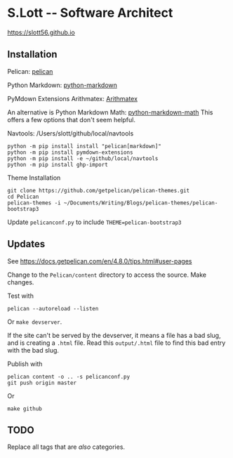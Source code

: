 # S.Lott -- Software Architect

https://slott56.github.io

## Installation

Pelican: [pelican](https://github.com/getpelican/pelican)

Python Markdown: [python-markdown](https://python-markdown.github.io/reference/#extensions)

PyMdown Extensions Arithmatex: [Arithmatex](https://facelessuser.github.io/pymdown-extensions/extensions/arithmatex/)

An alternative is  Python Markdown Math: [python-markdown-math](https://github.com/mitya57/python-markdown-math)
This offers a few options that don't seem helpful.

Navtools: /Users/slott/github/local/navtools

```commandline
python -m pip install install "pelican[markdown]"
python -m pip install pymdown-extensions
python -m pip install -e ~/github/local/navtools
python -m pip install ghp-import
```

Theme Installation

```commandline
git clone https://github.com/getpelican/pelican-themes.git
cd Pelican
pelican-themes -i ~/Documents/Writing/Blogs/pelican-themes/pelican-bootstrap3
```

Update `pelicanconf.py` to include `THEME=pelican-bootstrap3`


## Updates

See https://docs.getpelican.com/en/4.8.0/tips.html#user-pages

Change to the `Pelican/content` directory to access the source. Make changes.

Test with

```commandline
pelican --autoreload --listen
```

Or `make devserver`.

If the site can't be served by the devserver, it means a file has a bad slug, and is 
creating a ``.html`` file. Read this ``output/.html`` file to find this bad entry with the bad slug.

Publish with

```commandline
pelican content -o .. -s pelicanconf.py
git push origin master
```

Or 

```commandline
make github
```

## TODO

Replace all tags that are *also* categories.
